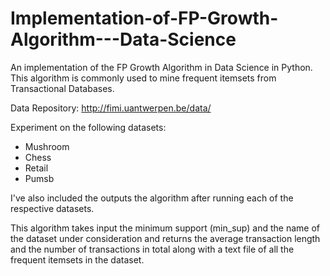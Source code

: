 # Implementation-of-FP-Growth-Algorithm---Data-Science
An implementation of the FP Growth Algorithm in Data Science in Python. This algorithm is commonly used to mine frequent itemsets from Transactional Databases.

Data Repository: http://fimi.uantwerpen.be/data/

Experiment on the following datasets:
- Mushroom
- Chess
- Retail
- Pumsb

I've also included the outputs the algorithm after running each of the respective datasets. 

This algorithm takes input the minimum support (min_sup) and the name of the dataset under consideration and returns the average transaction length and the number of transactions in total along with a text file of all the frequent itemsets in the dataset.
